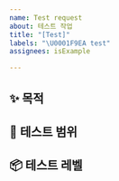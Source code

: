 ```yaml
---
name: Test request
about: 테스트 작업
title: "[Test]"
labels: "\U0001F9EA test"
assignees: isExample

---
```


## ✨ 목적

## 🔨 테스트 범위

## 📦️ 테스트 레벨
